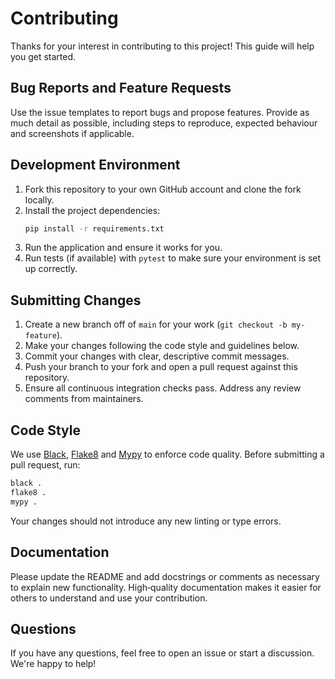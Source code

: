 # Contributing

Thanks for your interest in contributing to this project! This guide will help you get started.

## Bug Reports and Feature Requests

Use the issue templates to report bugs and propose features. Provide as much detail as possible, including steps to reproduce, expected behaviour and screenshots if applicable.

## Development Environment

1. Fork this repository to your own GitHub account and clone the fork locally.
2. Install the project dependencies:
   ```bash
   pip install -r requirements.txt
   ```
3. Run the application and ensure it works for you.
4. Run tests (if available) with `pytest` to make sure your environment is set up correctly.

## Submitting Changes

1. Create a new branch off of `main` for your work (`git checkout -b my-feature`).
2. Make your changes following the code style and guidelines below.
3. Commit your changes with clear, descriptive commit messages.
4. Push your branch to your fork and open a pull request against this repository.
5. Ensure all continuous integration checks pass. Address any review comments from maintainers.

## Code Style

We use [Black](https://black.readthedocs.io/en/stable/), [Flake8](https://flake8.pycqa.org/en/latest/) and [Mypy](http://mypy-lang.org/) to enforce code quality. Before submitting a pull request, run:

```bash
black .
flake8 .
mypy .
```

Your changes should not introduce any new linting or type errors.

## Documentation

Please update the README and add docstrings or comments as necessary to explain new functionality. High‑quality documentation makes it easier for others to understand and use your contribution.

## Questions

If you have any questions, feel free to open an issue or start a discussion. We're happy to help!
